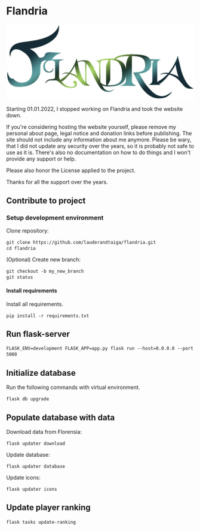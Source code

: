 # Flandria
![](/webapp/static/assets/logo.png?raw=True)


Starting 01.01.2022, I stopped working on Flandria and took the website down.

If you're considering hosting the website yourself, please remove my personal about page, legal notice and donation links before publishing. The site should not include any information about me anymore.
Please be wary, that I did not update any security over the years, so it is probably not safe to use as it is.
There's also no documentation on how to do things and I won't provide any support or help.

Please also honor the License applied to the project.

Thanks for all the support over the years.

## Contribute to project ##

### Setup development environment ###
Clone repository:
```commandline
git clone https://github.com/lauderandtaiga/flandria.git
cd flandria
```

(Optional) Create new branch:
```commandline
git checkout -b my_new_branch
git status
```

#### Install requirements ####
Install all requirements.
```commandline
pip install -r requirements.txt
```

## Run flask-server ####
```commandline
FLASK_ENV=development FLASK_APP=app.py flask run --host=0.0.0.0 --port 5000
```

## Initialize database
Run the following commands with virtual environment.
```commandline
flask db upgrade
```

## Populate database with data
Download data from Florensia:
```commandline
flask updater download
```
Update database:
```commandline
flask updater database
```
Update icons:
```commandline
flask updater icons
```

## Update player ranking
```commandline
flask tasks update-ranking
```